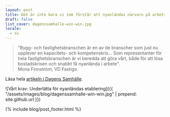 ```yaml
---
layout: post
title: Det är inte bara vi som förstår att nyanländas närvaro på arbetsmarknanden är en win-win-situation!
draft: false
list_cover: dagenssamhalle-win-win.jpg
locale:
  - sv
---
```


> "Bygg- och fastighetsbranschen är en av de branscher som just nu upplever en kapacitets- och kompetenskris... Som representanter för hela fastighetsbranschen är vi beredda att göra vårt, både för att lösa bostadskrisen och snabbt få nyanlända i arbete". <br>
> Mona Finnström, VD Fastigo&zwnj;&zwnj;&zwnj;&zwnj;&zwnj;&zwnj;&zwnj;&zwnj;&zwnj;&zwnj;&zwnj;&zwnj;&zwnj;&zwnj;&zwnj;


Läsa hela
[artikeln i Dagens Samhälle](https://www.dagenssamhalle.se/debatt/vart-krav-underlaetta-foer-nyanlaendas-etablering-31960).

![Vårt krav: Underlätta för nyanländas etablering]({{ "/assets/images/blog/dagenssamhalle-win-win.jpg" | prepend: site.github.url }})

{% include blog/post_footer.html %}

